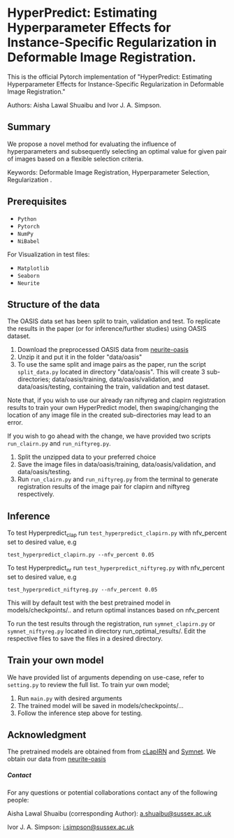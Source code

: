 # HyperPredict: Estimating Hyperparameter Effects for Instance-Specific Regularization in Deformable Image Registration.

This is the official Pytorch implementation of "HyperPredict: Estimating Hyperparameter Effects for Instance-Specific Regularization in Deformable Image Registration." 

Authors: Aisha Lawal Shuaibu and Ivor J. A. Simpson.

## Summary
We propose a novel method for evaluating the influence of hyperparameters and subsequently selecting an optimal value for given pair of images based on a flexible selection criteria.

Keywords: Deformable Image Registration, Hyperparameter Selection, Regularization
.
## Prerequisites
- `Python`
- `Pytorch`
- `NumPy`
- `NiBabel`

For Visualization in test files:

- `Matplotlib`
- `Seaborn`
- `Neurite`

## Structure of the data
The OASIS data set has been split to train, validation and test. To replicate the results in the paper (or for inference/further studies) using OASIS dataset.
1. Download the preprocessed OASIS data from [neurite-oasis](https://github.com/adalca/medical-datasets/blob/master/neurite-oasis.md)
2. Unzip it and put it in the folder "data/oasis"
3. To use the same split and image pairs as the paper, run the script `split_data.py` located in directory "data/oasis". This will create 3 sub-directories; data/oasis/training, data/oasis/validation, and data/oasis/testing, containing the train, validation and test dataset. 

Note that, if you wish to use our already ran niftyreg and clapirn registration results to train your own HyperPredict model, then swaping/changing the location of any image file in the created sub-directories may lead to an error. 

If you wish to go ahead with the change, we have provided two scripts `run_clairn.py` and `run_niftyreg.py`. 
1. Split the unzipped data to your preferred choice
2. Save the image files in data/oasis/training, data/oasis/validation, and data/oasis/testing. 
3. Run `run_clairn.py` and `run_niftyreg.py` from the terminal to generate registration results of the image pair for clapirn and niftyreg respectively.

## Inference
To test Hyperpredict<sub>clap</sub> run `test_hyperpredict_clapirn.py` with nfv_percent set to desired value, e.g
```
test_hyperpredict_clapirn.py --nfv_percent 0.05
```

To test Hyperpredict<sub>nr</sub> run `test_hyperpredict_niftyreg.py` with nfv_percent set to desired value, e.g
```
test_hyperpredict_niftyreg.py --nfv_percent 0.05
```
This will by default test with the best pretrained model in models/checkpoints/.. and return optimal instances based on nfv_percent 

To run the test results through the registration, run `symnet_clapirn.py` or `symnet_niftyreg.py` located in directory run_optimal_results/. Edit the respective files to save the files in a desired directory.

## Train your own model
We have provided list of arguments depending on use-case, refer to `setting.py` to review the full list. To train yur own model;
1. Run `main.py` with desired arguments
2. The trained model will be saved in models/checkpoints/... 
3. Follow the inference step above for testing.

## Acknowledgment
The pretrained models are obtained from from [cLapIRN](https://github.com/cwmok/Conditional_LapIRN/tree/main) and [Symnet](https://github.com/cwmok/Fast-Symmetric-Diffeomorphic-Image-Registration-with-Convolutional-Neural-Networks/tree/master). We obtain our data from [neurite-oasis](https://github.com/adalca/medical-datasets/blob/master/neurite-oasis.md)


##### Contact 
For any questions or potential collaborations contact any of the following people:

Aisha Lawal Shuaibu (corresponding Author): a.shuaibu@sussex.ac.uk

Ivor J. A. Simpson: i.simpson@sussex.ac.uk


